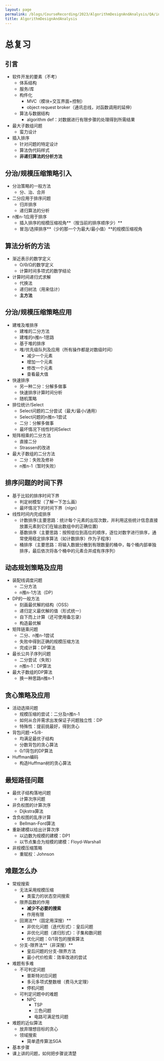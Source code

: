 ```yaml
---
layout: page
permalink: /blogs/CourseRecording/2023/AlgorithmDesignAndAnalysis/QA/index.html
title: AlgorithmDesignAndAnalysis
---
```


# 总复习

## 引言

- 软件开发的要素（不考）
    - 体系结构
    - 服务/库
    - 构件化
        - MVC（模块+交互界面+控制）
        - object request broker（通讯总线，对函数调用的延伸）
    - 算法与数据结构
        - algorithm def：对数据进行有限步骤的处理得到所需结果
- 最大子数组问题
    - 蛮力设计
- 插入排序
    - 针对问题的特定设计
    - 算法伪代码样式
    - **非递归算法的分析方法**

## 分治/规模压缩策略引入

- 分治策略的一般方法
    - 分、治、合并
- 二分应用于排序问题
    - 归并排序
    - 递归算法的分析
- n推n-1应用于排序
    - 插入排序的规模压缩视角**（按当前的排序顺序少）**
    - 冒泡/选择排序**（少的那一个为最大/最小值）**的规模压缩视角

## 算法分析的方法

- 渐近表示的数学定义
    - O/Θ/Ω的数学定义
    - 计算时间多项式的数学结论
- 计算时间递归式求解
    - 代换法
    - 递归树法（用来估计）
    - **主方法**

## 分治/规模压缩策略应用

- 建堆及堆排序
    - 建堆的二分方法
    - 建堆的n推n-1思路
    - 基于堆的排序
    - 堆/优先级队列及应用（所有操作都是对数级时间）
        - 减少一个元素
        - 增加一个元素
        - 修改一个元素
        - 查看最大值
- 快速排序
    - 另一种二分：分解多做事
    - 快速排序计算时间分析
    - 随机策略
- 排位统计/Select
    - Select问题的二分尝试（最大/最小/通用）
    - Select问题的n推n-1尝试
    - 二分：分解多做事
    - 最坏情况下线性时间Select
- 矩阵相乘的二分方法
    - 直接二分
    - Strassen的改进
- 最大子数组的二分方法
    - 二分：失败及修补
    - n推n-1（暂时失败）

## 排序问题的时间下界

- 基于比较的排序时间下界
    - 判定树模型（了解一下怎么画）
    - 最坏情况下的时间下界（nlgn）
- 线性时间内完成排序
    - 计数排序(主要思路：统计每个元素的出现次数，并利用这些统计信息直接放置元素到它们在输出数组中的正确位置)
    - 基数排序（主要思路：按照低位到高位的顺序，逐位对数字进行排序，通常使用稳定排序算法（如计数排序）作为子程序）
    - 桶排序（主要思路：将输入数据分散到有限数量的桶中，每个桶内部单独排序，最后依次将各个桶中的元素合并成有序序列）

## 动态规划策略及应用

- 装配线调度问题
    - 二分方法
    - n推n-1方法（DP）
- DP的一般方法
    - 刻画最优解的结构（OSS）
    - 递归定义最优解的值（形式统一）
    - 自下而上计算（还可使用备忘录）
    - 构造最优解
- 矩阵链乘问题
    - 二分、n推n-1尝试
    - 失败中得到正确的规模压缩方法
    - 完成计算：DP算法
- 最长公共子序列问题
    - 二分尝试（失败）
    - n推n-1：DP算法
- 最大子数组的DP算法
    - 换一种思路n推n-1

## 贪心策略及应用

- 活动选择问题
    - 规模压缩的尝试：二分及n推n-1
    - 如何从合并需求出发保证子问题独立性：DP
    - 特殊性：提前挑最好，得到贪心
- 背包问题-*5/8-
    - 均满足最优子结构
    - 分数背包的贪心算法
    - 0/1背包的DP算法
- Huffman编码
    - 构造Huffman树的贪心算法

## 最短路径问题

- 最优子结构落地问题
    - 计算次序问题
- 非负权图的计算次序
    - Dijkstra算法
- 含负权图的乱序计算
    - Bellman-Ford算法
- 重新建模以给出计算次序
    - 以边数为规模的建模：DP1
    - 以节点集合为规模的建模：Floyd-Warshall
- 非规模压缩策略
    - 重赋权：Johnson

## 难题怎么办

- 常规搜索
    - 无法采用规模压缩
        - 类蛮力的状态空间搜索
    - 限界函数的作用
        - **减少不必要的搜索**
        - 作用有限
    - 回溯法**（固定用深搜）**
        - 非优化问题（迭代形式）：皇后问题
        - 非优化问题（递归形式）：子集和数问题
        - 优化问题：0/1背包的搜索算法
    - 分支-限界法**（非深搜）**
        - 皇后问题的分支-限界方法
        - 最小代价检索：效率改进的尝试
- 难题有多难
    - 不可判定问题
        - 普斯特对应问题
        - 多元多项式整数根（费马大定理）
        - 停机问题
    - 可判定问题中的难题
        - NPC
            - TSP
            - 三色问题
            - 电路可满足性问题
- 难题的近似算法
    - 放弃理想目标的贪心
    - 领域搜索
        - 简单遗传算法SGA
- 基本步骤
- 课上讲的问题，如何把步骤说清楚